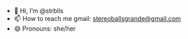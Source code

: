 - 👋 Hi, I’m @strblls
- 📫 How to reach me
    gmail: stereoballsgrande@gmail.com
- 😄 Pronouns: she/her


<!---
strblls/strblls is a ✨ special ✨ repository because its `README.md` (this file) appears on your GitHub profile.
You can click the Preview link to take a look at your changes.
--->
